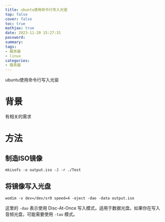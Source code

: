 ```yaml
---
title: ubuntu使用命令行写入光驱
top: false
cover: false
toc: true
mathjax: true
date: 2023-11-20 15:27:31
password:
summary:
tags:
- 服务器
- linux
categories:
- 服务器
---
```

ubuntu使用命令行写入光驱



# 背景

有相关的需求



# 方法

## 制造ISO镜像

```
mkisofs -o output.iso -J -r ./Test
```



## 将镜像写入光盘

```
wodim -v dev=/dev/sr0 speed=4 -eject -dao -data output.iso
```

这里的 `-dao` 表示使用 Disc-At-Once 写入模式，适用于数据光盘。如果你在写入音频光盘，可能需要使用 `-tao` 模式。

